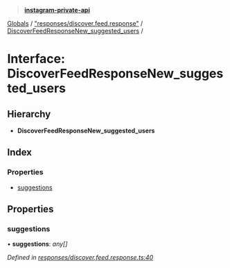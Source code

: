 > **[instagram-private-api](../README.md)**

[Globals](../README.md) / ["responses/discover.feed.response"](../modules/_responses_discover_feed_response_.md) / [DiscoverFeedResponseNew_suggested_users](_responses_discover_feed_response_.discoverfeedresponsenew_suggested_users.md) /

# Interface: DiscoverFeedResponseNew_suggested_users

## Hierarchy

* **DiscoverFeedResponseNew_suggested_users**

## Index

### Properties

* [suggestions](_responses_discover_feed_response_.discoverfeedresponsenew_suggested_users.md#suggestions)

## Properties

###  suggestions

• **suggestions**: *any[]*

*Defined in [responses/discover.feed.response.ts:40](https://github.com/dilame/instagram-private-api/blob/173bc62/src/responses/discover.feed.response.ts#L40)*